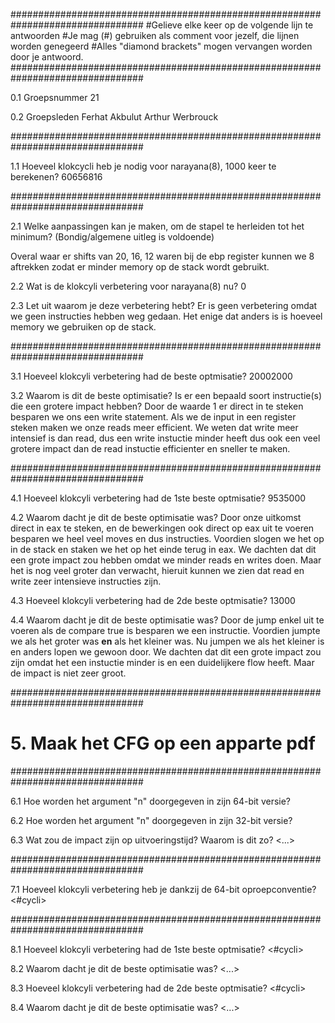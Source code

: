 ################################################################################
#Gelieve elke keer op de volgende lijn te antwoorden
#Je mag (#) gebruiken als comment voor jezelf, die lijnen worden genegeerd
#Alles <tussen> "diamond brackets" mogen vervangen worden door je antwoord.
################################################################################

0.1 Groepsnummer
21

0.2 Groepsleden
Ferhat Akbulut
Arthur Werbrouck

################################################################################

1.1 Hoeveel klokcycli heb je nodig voor narayana(8), 1000 keer te berekenen?
60656816

################################################################################

2.1 Welke aanpassingen kan je maken, om de stapel te herleiden tot het minimum? (Bondig/algemene uitleg is voldoende)

Overal waar er shifts van 20, 16, 12 waren bij de ebp register kunnen we 8 aftrekken zodat er minder memory op de stack wordt gebruikt.

2.2 Wat is de klokcyli verbetering voor narayana(8) nu?
0

2.3 Let uit waarom je deze verbetering hebt?
Er is geen verbetering omdat we geen instructies hebben weg gedaan. Het enige dat anders is is hoeveel memory we gebruiken op de stack.

################################################################################

3.1 Hoeveel klokcyli verbetering had de beste optmisatie?
20002000

3.2 Waarom is dit de beste optimisatie? Is er een bepaald soort instructie(s) die een grotere impact hebben?
Door de waarde 1 er direct in te steken besparen we ons een write statement.
Als we de input in een register steken maken we onze reads meer efficient.
We weten dat write meer intensief is dan read, dus een write instuctie minder
heeft dus ook een veel grotere impact dan de read instuctie efficienter en
sneller te maken.


################################################################################

4.1 Hoeveel klokcyli verbetering had de 1ste beste optmisatie?
9535000

4.2 Waarom dacht je dit de beste optimisatie was?
Door onze uitkomst direct in eax te steken, en de bewerkingen ook direct op eax
uit te voeren besparen we heel veel moves en dus instructies. Voordien slogen
we het op in de stack en staken we het op het einde terug in eax.
We dachten dat dit een grote impact zou hebben omdat we minder reads en writes
doen. Maar het is nog veel groter dan verwacht, hieruit kunnen we zien dat read
en write zeer intensieve instructies zijn.

4.3 Hoeveel klokcyli verbetering had de 2de beste optmisatie?
13000

4.4 Waarom dacht je dit de beste optimisatie was?
Door de jump enkel uit te voeren als de compare true is besparen we een
instructie. Voordien jumpte we als het groter was **en** als het kleiner was.
Nu jumpen we als het kleiner is en anders lopen we gewoon door.
We dachten dat dit een grote impact zou zijn omdat het een instuctie minder is
en een duidelijkere flow heeft. Maar de impact is niet zeer groot.

################################################################################

# 5. Maak het CFG op een apparte pdf

################################################################################

6.1 Hoe worden het argument "n" doorgegeven in zijn 64-bit versie?
<antwoord>

6.2 Hoe worden het argument "n" doorgegeven in zijn 32-bit versie?
<antwoord>

6.3 Wat zou de impact zijn op uitvoeringstijd? Waarom is dit zo?
<uitleg>
<...>

################################################################################

7.1 Hoeveel klokcyli verbetering heb je dankzij de 64-bit oproepconventie?
<#cycli>

################################################################################

8.1 Hoeveel klokcyli verbetering had de 1ste beste optmisatie?
<#cycli>

8.2 Waarom dacht je dit de beste optimisatie was?
<uitleg>
<...>

8.3 Hoeveel klokcyli verbetering had de 2de beste optmisatie?
<#cycli>

8.4 Waarom dacht je dit de beste optimisatie was?
<uitleg>
<...>
